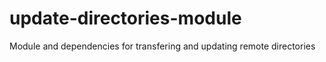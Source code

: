 # update-directories-module
Module and dependencies for transfering and updating remote directories
